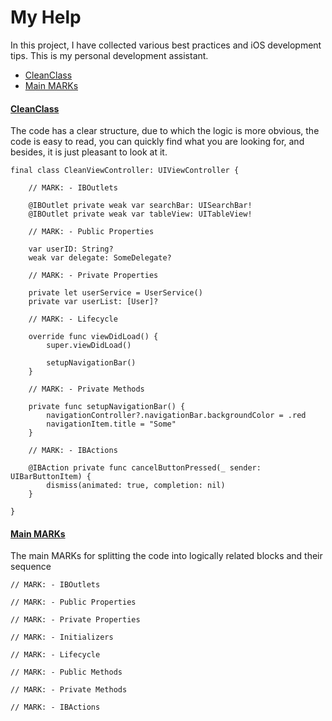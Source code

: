 


# My Help 

In this project, I have collected various best practices and iOS development tips. This is my personal development assistant.

- [CleanClass](#cleanclass)
- [Main MARKs](#main-marks)

#### [CleanClass](https://github.com/lgreydev/Help/blob/master/Help/CleanClass.swift)
The code has a clear structure, due to which the logic is more obvious, the code is easy to read, you can quickly find what you are looking for, and besides, it is just pleasant to look at it.

```
final class CleanViewController: UIViewController {
    
    // MARK: - IBOutlets
    
    @IBOutlet private weak var searchBar: UISearchBar!
    @IBOutlet private weak var tableView: UITableView!
    
    // MARK: - Public Properties
    
    var userID: String?
    weak var delegate: SomeDelegate?
    
    // MARK: - Private Properties
    
    private let userService = UserService()
    private var userList: [User]?
    
    // MARK: - Lifecycle
    
    override func viewDidLoad() {
        super.viewDidLoad()
        
        setupNavigationBar()
    }
    
    // MARK: - Private Methods
    
    private func setupNavigationBar() {
        navigationController?.navigationBar.backgroundColor = .red
        navigationItem.title = "Some"
    }
    
    // MARK: - IBActions
    
    @IBAction private func cancelButtonPressed(_ sender: UIBarButtonItem) {
        dismiss(animated: true, completion: nil)
    }
    
}
```


#### [Main MARKs](https://github.com/lgreydev/Help/blob/master/Help/CleanClass.swift)
The main MARKs for splitting the code into logically related blocks and their sequence

```
// MARK: - IBOutlets

// MARK: - Public Properties

// MARK: - Private Properties

// MARK: - Initializers

// MARK: - Lifecycle

// MARK: - Public Methods

// MARK: - Private Methods

// MARK: - IBActions

```
